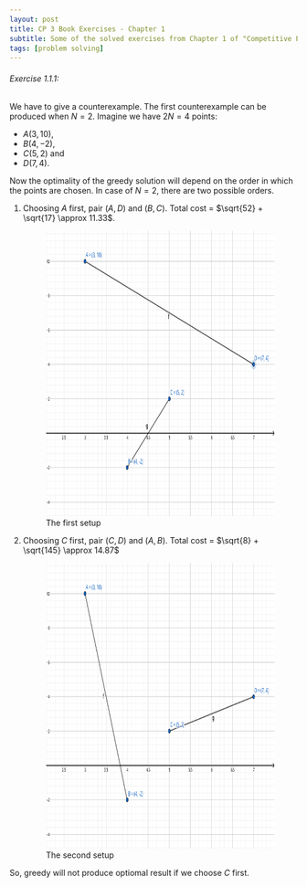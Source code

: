 ```yaml
---
layout: post
title: CP 3 Book Exercises - Chapter 1
subtitle: Some of the solved exercises from Chapter 1 of "Competitive Programming 3" by Steven and Felix Halim
tags: [problem solving]
---
```


###### Exercise 1.1.1: 
We have to give a counterexample. The first counterexample can be produced when $N = 2$. Imagine we have $2N = 4$ points: 
- $A(3,10)$, 
- $B(4,-2)$, 
- $C(5,2)$ and 
- $D(7,4)$.

Now the optimality of the greedy solution will depend on the order in which the points are chosen. In case of $N = 2$, there are two possible orders. 

1. Choosing $A$ first, pair $(A,D)$ and $(B,C)$. Total cost = $\sqrt{52} + \sqrt{17} \approx 11.33$.

    <figure>
    <img src="/assets/img/programming_topics/ex-1-1-1-p-1.svg" width="700" height="500" class="center">
    <figcaption> The first setup </figcaption>  
    </figure>

2. Choosing $C$ first, pair $(C,D)$ and $(A,B)$. Total cost = $\sqrt{8} + \sqrt{145} \approx 14.87$

    <figure>
    <img src="/assets/img/programming_topics/ex-1-1-1-p-2.svg" width="700" height="500" class="center">
    <figcaption> The second setup </figcaption>  
    </figure>

So, greedy will not produce optiomal result if we choose $C$ first. 